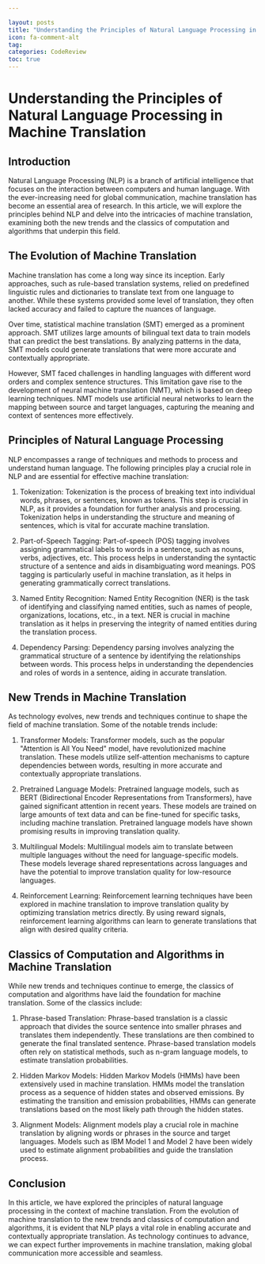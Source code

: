 ```yaml
---

layout: posts
title: "Understanding the Principles of Natural Language Processing in Machine Translation"
icon: fa-comment-alt
tag:      
categories: CodeReview
toc: true
---
```




# Understanding the Principles of Natural Language Processing in Machine Translation

## Introduction

Natural Language Processing (NLP) is a branch of artificial intelligence that focuses on the interaction between computers and human language. With the ever-increasing need for global communication, machine translation has become an essential area of research. In this article, we will explore the principles behind NLP and delve into the intricacies of machine translation, examining both the new trends and the classics of computation and algorithms that underpin this field.

## The Evolution of Machine Translation

Machine translation has come a long way since its inception. Early approaches, such as rule-based translation systems, relied on predefined linguistic rules and dictionaries to translate text from one language to another. While these systems provided some level of translation, they often lacked accuracy and failed to capture the nuances of language.

Over time, statistical machine translation (SMT) emerged as a prominent approach. SMT utilizes large amounts of bilingual text data to train models that can predict the best translations. By analyzing patterns in the data, SMT models could generate translations that were more accurate and contextually appropriate.

However, SMT faced challenges in handling languages with different word orders and complex sentence structures. This limitation gave rise to the development of neural machine translation (NMT), which is based on deep learning techniques. NMT models use artificial neural networks to learn the mapping between source and target languages, capturing the meaning and context of sentences more effectively.

## Principles of Natural Language Processing

NLP encompasses a range of techniques and methods to process and understand human language. The following principles play a crucial role in NLP and are essential for effective machine translation:

1. Tokenization: Tokenization is the process of breaking text into individual words, phrases, or sentences, known as tokens. This step is crucial in NLP, as it provides a foundation for further analysis and processing. Tokenization helps in understanding the structure and meaning of sentences, which is vital for accurate machine translation.

2. Part-of-Speech Tagging: Part-of-speech (POS) tagging involves assigning grammatical labels to words in a sentence, such as nouns, verbs, adjectives, etc. This process helps in understanding the syntactic structure of a sentence and aids in disambiguating word meanings. POS tagging is particularly useful in machine translation, as it helps in generating grammatically correct translations.

3. Named Entity Recognition: Named Entity Recognition (NER) is the task of identifying and classifying named entities, such as names of people, organizations, locations, etc., in a text. NER is crucial in machine translation as it helps in preserving the integrity of named entities during the translation process.

4. Dependency Parsing: Dependency parsing involves analyzing the grammatical structure of a sentence by identifying the relationships between words. This process helps in understanding the dependencies and roles of words in a sentence, aiding in accurate translation.

## New Trends in Machine Translation

As technology evolves, new trends and techniques continue to shape the field of machine translation. Some of the notable trends include:

1. Transformer Models: Transformer models, such as the popular "Attention is All You Need" model, have revolutionized machine translation. These models utilize self-attention mechanisms to capture dependencies between words, resulting in more accurate and contextually appropriate translations.

2. Pretrained Language Models: Pretrained language models, such as BERT (Bidirectional Encoder Representations from Transformers), have gained significant attention in recent years. These models are trained on large amounts of text data and can be fine-tuned for specific tasks, including machine translation. Pretrained language models have shown promising results in improving translation quality.

3. Multilingual Models: Multilingual models aim to translate between multiple languages without the need for language-specific models. These models leverage shared representations across languages and have the potential to improve translation quality for low-resource languages.

4. Reinforcement Learning: Reinforcement learning techniques have been explored in machine translation to improve translation quality by optimizing translation metrics directly. By using reward signals, reinforcement learning algorithms can learn to generate translations that align with desired quality criteria.

## Classics of Computation and Algorithms in Machine Translation

While new trends and techniques continue to emerge, the classics of computation and algorithms have laid the foundation for machine translation. Some of the classics include:

1. Phrase-based Translation: Phrase-based translation is a classic approach that divides the source sentence into smaller phrases and translates them independently. These translations are then combined to generate the final translated sentence. Phrase-based translation models often rely on statistical methods, such as n-gram language models, to estimate translation probabilities.

2. Hidden Markov Models: Hidden Markov Models (HMMs) have been extensively used in machine translation. HMMs model the translation process as a sequence of hidden states and observed emissions. By estimating the transition and emission probabilities, HMMs can generate translations based on the most likely path through the hidden states.

3. Alignment Models: Alignment models play a crucial role in machine translation by aligning words or phrases in the source and target languages. Models such as IBM Model 1 and Model 2 have been widely used to estimate alignment probabilities and guide the translation process.

## Conclusion

In this article, we have explored the principles of natural language processing in the context of machine translation. From the evolution of machine translation to the new trends and classics of computation and algorithms, it is evident that NLP plays a vital role in enabling accurate and contextually appropriate translation. As technology continues to advance, we can expect further improvements in machine translation, making global communication more accessible and seamless.
